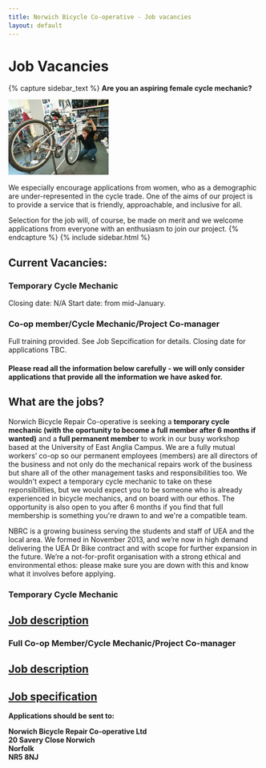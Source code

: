 ```yaml
---
title: Norwich Bicycle Co-operative - Job vacancies
layout: default
---
```


# Job Vacancies

{% capture sidebar_text %} __Are you an aspiring female cycle mechanic?__

<img src="/static/images/IMG_20181024_161900.jpg" width="200" height="150" />

We especially encourage applications from women, who as a demographic are under-represented in the cycle trade. One of the aims of our project is to provide a service that is friendly, approachable, and inclusive for all.

Selection for the job will, of course, be made on merit and we welcome applications from everyone with an enthusiasm to join our project. {% endcapture %} {% include sidebar.html %}

## Current Vacancies:

### Temporary Cycle Mechanic
Closing date: N/A
Start date: from mid-January.

### Co-op member/Cycle Mechanic/Project Co-manager
Full training provided. See Job Sepcification for details.
Closing date for applications TBC.


#### Please read all the information below carefully - we will only consider applications that provide all the information we have asked for.

## What are the jobs?
Norwich Bicycle Repair Co-operative is seeking a __temporary cycle mechanic (with the oportunity to become a full member after 6 months if wanted)__ and a __full permanent member__ to work in our busy workshop based at the University of East Anglia Campus. We are a fully mutual workers’ co-op so our permanent employees (members) are all directors of the business and not only do the mechanical repairs work of the business but share all of the other management tasks and responsibilities too. We wouldn't expect a temporary cycle mechanic to take on these reponsibilities, but we would expect you to be someone who is already experienced in bicycle mechanics, and on board with our ethos. The opportunity is also open to you after 6 months if you find that full membership is something you're drawn to and we're a compatible team.

NBRC is a growing business serving the students and staff of UEA and the local area. We formed in November 2013, and we’re now in high demand delivering the UEA Dr Bike contract and with scope for further expansion in the future. We’re a not-for-profit organisation with a strong ethical and environmental ethos: please make sure you are down with this and know what it involves before applying.

### Temporary Cycle Mechanic

## [Job description](/jobs/Short_Term-casual_Bicycle_Mechanic.pdf)

### Full Co-op Member/Cycle Mechanic/Project Co-manager

## [Job description](/jobs/Job_description_and_overview_2017.pdf)

## [Job specification](/jobs/Job_specification_2017.pdf)

__Applications should be sent to:__

__Norwich Bicycle Repair Co-operative Ltd  
20 Savery Close
Norwich  
Norfolk  
NR5 8NJ__

